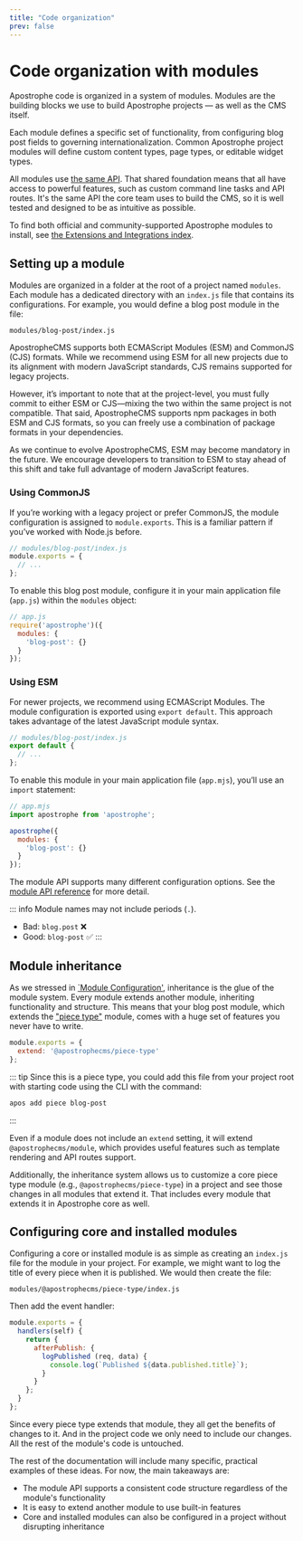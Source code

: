 ```yaml
---
title: "Code organization"
prev: false
---
```


# Code organization with modules

Apostrophe code is organized in a system of modules. Modules are the building blocks we use to build Apostrophe projects — as well as the CMS itself.

Each module defines a specific set of functionality, from configuring blog post fields to governing internationalization. Common Apostrophe project modules will define custom content types, page types, or editable widget types.

All modules use [the same API](/reference/module-api/module-overview). That shared foundation means that all have access to powerful features, such as custom command line tasks and API routes. It's the same API the core team uses to build the CMS, so it is well tested and designed to be as intuitive as possible.

To find both official and community-supported Apostrophe modules to install, see [the Extensions and Integrations index](https://apostrophecms.com/extensions).

## Setting up a module

Modules are organized in a folder at the root of a project named `modules`. Each module has a dedicated directory with an `index.js` file that contains its configurations. For example, you would define a blog post module in the file:

```
modules/blog-post/index.js
```

ApostropheCMS supports both ECMAScript Modules (ESM) and CommonJS (CJS) formats. While we recommend using ESM for all new projects due to its alignment with modern JavaScript standards, CJS remains supported for legacy projects.

However, it’s important to note that at the project-level, you must fully commit to either ESM or CJS—mixing the two within the same project is not compatible. That said, ApostropheCMS supports npm packages in both ESM and CJS formats, so you can freely use a combination of package formats in your dependencies.

As we continue to evolve ApostropheCMS, ESM may become mandatory in the future. We encourage developers to transition to ESM to stay ahead of this shift and take full advantage of modern JavaScript features.

### Using CommonJS

If you’re working with a legacy project or prefer CommonJS, the module configuration is assigned to `module.exports`. This is a familiar pattern if you’ve worked with Node.js before.

```javascript
// modules/blog-post/index.js
module.exports = {
  // ...
};
```

To enable this blog post module, configure it in your main application file (`app.js`) within the `modules` object:

```javascript
// app.js
require('apostrophe')({
  modules: {
    'blog-post': {}
  }
});
```

### Using ESM

For newer projects, we recommend using ECMAScript Modules. The module configuration is exported using `export default`. This approach takes advantage of the latest JavaScript module syntax.

```javascript
// modules/blog-post/index.js
export default {
  // ...
};
```

To enable this module in your main application file (`app.mjs`), you’ll use an `import` statement:

```javascript
// app.mjs
import apostrophe from 'apostrophe';

apostrophe({
  modules: {
    'blog-post': {}
  }
});
```

The module API supports many different configuration options. See the [module API reference](/reference/module-api/module-overview.md) for more detail.

::: info
Module names may not include periods (`.`).

- Bad: `blog.post` ❌
- Good: `blog-post` ✅
:::

## Module inheritance

As we stressed in [`Module Configuration'](/guide/module-configuration-patterns.html), inheritance is the glue of the module system. Every module extends another module, inheriting functionality and structure. This means that your blog post module, which extends the ["piece type"](/reference/glossary.md#piece) module, comes with a huge set of features you never have to write.

<AposCodeBlock>

  ```javascript
  module.exports = {
    extend: '@apostrophecms/piece-type'
  };
  ```
  <template v-slot:caption>
    modules/blog-post/index.js
  </template>

</AposCodeBlock>

::: tip
Since this is a piece type, you could add this file from your project root with starting code using the CLI with the command:

```bash
apos add piece blog-post
```
:::

Even if a module does not include an `extend` setting, it will extend `@apostrophecms/module`, which provides useful features such as template rendering and API routes support.

Additionally, the inheritance system allows us to customize a core piece type module (e.g., `@apostrophecms/piece-type`) in a project and see those changes in all modules that extend it. That includes every module that extends it in Apostrophe core as well.

## Configuring core and installed modules

Configuring a core or installed module is as simple as creating an `index.js` file for the module in your project. For example, we might want to log the title of every piece when it is published. We would then create the file:

```
modules/@apostrophecms/piece-type/index.js
```

Then add the event handler:

<AposCodeBlock>

  ```javascript
  module.exports = {
    handlers(self) {
      return {
        afterPublish: {
          logPublished (req, data) {
            console.log(`Published ${data.published.title}`);
          }
        }
      };
    }
  };
  ```
  <template v-slot:caption>
    modules/@apostrophecms/piece-type/index.js
  </template>

</AposCodeBlock>

Since every piece type extends that module, they all get the benefits of changes to it. And in the project code we only need to include our changes. All the rest of the module's code is untouched.

The rest of the documentation will include many specific, practical examples of these ideas. For now, the main takeaways are:
  - The module API supports a consistent code structure regardless of the module's functionality
  - It is easy to extend another module to use built-in features
  - Core and installed modules can also be configured in a project without disrupting inheritance
